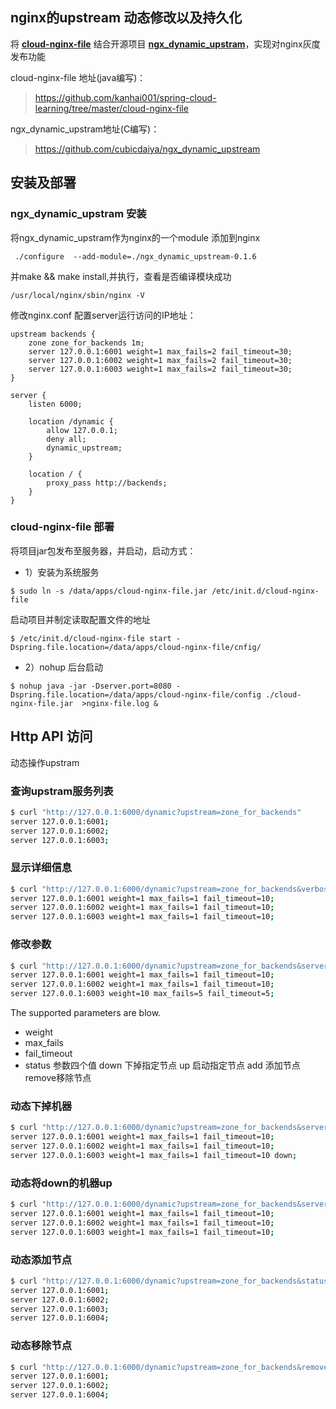 ## nginx的upstream 动态修改以及持久化
 将 **[cloud-nginx-file](cloud-nginx-file)** 结合开源项目 **[ngx_dynamic_upstram](https://github.com/cubicdaiya/ngx_dynamic_upstream)**，实现对nginx灰度发布功能
 
cloud-nginx-file 地址(java编写)：
>https://github.com/kanhai001/spring-cloud-learning/tree/master/cloud-nginx-file
  
ngx_dynamic_upstram地址(C编写)：
> https://github.com/cubicdaiya/ngx_dynamic_upstream


## 安装及部署

### ngx_dynamic_upstram 安装
将ngx_dynamic_upstram作为nginx的一个module 添加到nginx
```
 ./configure  --add-module=./ngx_dynamic_upstream-0.1.6
```
并make && make install,并执行，查看是否编译模块成功
```
/usr/local/nginx/sbin/nginx -V 
```

修改nginx.conf 配置server运行访问的IP地址：
```
upstream backends {
    zone zone_for_backends 1m;
    server 127.0.0.1:6001 weight=1 max_fails=2 fail_timeout=30;
    server 127.0.0.1:6002 weight=1 max_fails=2 fail_timeout=30;
    server 127.0.0.1:6003 weight=1 max_fails=2 fail_timeout=30;
}

server {
    listen 6000;

    location /dynamic {
        allow 127.0.0.1;
        deny all;
        dynamic_upstream;
    }

    location / {
        proxy_pass http://backends;
    }
}
```

### cloud-nginx-file 部署
将项目jar包发布至服务器，并启动，启动方式：

* 1）安装为系统服务
```
$ sudo ln -s /data/apps/cloud-nginx-file.jar /etc/init.d/cloud-nginx-file
```
启动项目并制定读取配置文件的地址 
```
$ /etc/init.d/cloud-nginx-file start -Dspring.file.location=/data/apps/cloud-nginx-file/cnfig/
```
* 2）nohup 后台启动
```
$ nohup java -jar -Dserver.port=8080 -Dspring.file.location=/data/apps/cloud-nginx-file/config ./cloud-nginx-file.jar  >nginx-file.log &
```


## Http API 访问


动态操作upstram

### 查询upstram服务列表

```bash
$ curl "http://127.0.0.1:6000/dynamic?upstream=zone_for_backends"
server 127.0.0.1:6001;
server 127.0.0.1:6002;
server 127.0.0.1:6003;
```

### 显示详细信息

```bash
$ curl "http://127.0.0.1:6000/dynamic?upstream=zone_for_backends&verbose="
server 127.0.0.1:6001 weight=1 max_fails=1 fail_timeout=10;
server 127.0.0.1:6002 weight=1 max_fails=1 fail_timeout=10;
server 127.0.0.1:6003 weight=1 max_fails=1 fail_timeout=10;
```

### 修改参数

```bash
$ curl "http://127.0.0.1:6000/dynamic?upstream=zone_for_backends&server=127.0.0.1:6003&weight=10&max_fails=5&fail_timeout=5"
server 127.0.0.1:6001 weight=1 max_fails=1 fail_timeout=10;
server 127.0.0.1:6002 weight=1 max_fails=1 fail_timeout=10;
server 127.0.0.1:6003 weight=10 max_fails=5 fail_timeout=5;
```

The supported parameters are blow.

 * weight
 * max_fails
 * fail_timeout
 * status 参数四个值 down 下掉指定节点  up 启动指定节点   add 添加节点  remove移除节点

### 动态下掉机器

```bash
$ curl "http://127.0.0.1:6000/dynamic?upstream=zone_for_backends&server=127.0.0.1:6003&status=down"
server 127.0.0.1:6001 weight=1 max_fails=1 fail_timeout=10;
server 127.0.0.1:6002 weight=1 max_fails=1 fail_timeout=10;
server 127.0.0.1:6003 weight=1 max_fails=1 fail_timeout=10 down;
```

### 动态将down的机器up 

```bash
$ curl "http://127.0.0.1:6000/dynamic?upstream=zone_for_backends&server=127.0.0.1:6003&status=up"
server 127.0.0.1:6001 weight=1 max_fails=1 fail_timeout=10;
server 127.0.0.1:6002 weight=1 max_fails=1 fail_timeout=10;
server 127.0.0.1:6003 weight=1 max_fails=1 fail_timeout=10;
```

### 动态添加节点

```bash
$ curl "http://127.0.0.1:6000/dynamic?upstream=zone_for_backends&status=add&server=127.0.0.1:6004"
server 127.0.0.1:6001;
server 127.0.0.1:6002;
server 127.0.0.1:6003;
server 127.0.0.1:6004;
```

### 动态移除节点

```bash
$ curl "http://127.0.0.1:6000/dynamic?upstream=zone_for_backends&remove=&server=127.0.0.1:6003"
server 127.0.0.1:6001;
server 127.0.0.1:6002;
server 127.0.0.1:6004;
```


    



